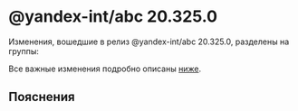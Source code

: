 # @yandex-int/abc 20.325.0

<!-- ЧЕЛОВЕЧЕСКОЕ ВСТУПЛЕНИЕ -->

Изменения, вошедшие в релиз @yandex-int/abc 20.325.0, разделены на группы:

Все важные изменения подробно описаны [ниже](#Пояснения).

## Пояснения


